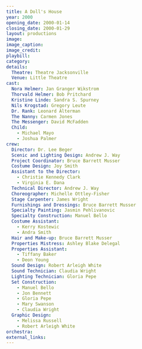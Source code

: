 ```yaml
---
title: A Doll's House
year: 2000
opening_date: 2000-01-14
closing_date: 2000-01-29
layout: productions
image:
image_caption:
image_credit:
playbill: 
category: 
details:
  Theatre: Theatre Jacksonville
  Venue: Little Theatre
cast:
  Nora Helmer: Jan Granger Wikstrom
  Thorvald Helmer: Bob Pritchard
  Kristine Linde: Sandra S. Spurney
  Nils Krogstad: Gregory Leute
  Dr. Rank: Leonard Alterman
  The Nanny: Carmen Jones
  The Messenger: David McFadden
  Child: 
    - Michael Mayo
    - Joshua Palmer
crew:
  Director: Dr. Lee Beger
  Scenic and Lighting Design: Andrew J. Way
  Project Coordinator: Bruce Barrett Musser
  Costume Design: Joy Smith
  Assistant to the Director:
    - Christie Kennedy Clark
    - Virginia E. Dana
  Technical Director: Andrew J. Way
  Choreographer: Michelle Ottley-Fisher
  Stage Carpenter: James Wright
  Furnishings and Dressings: Bruce Barrett Musser
  Specialty Painting: Jasmin Pehlivanovic
  Specialty Construction: Manuel Bello
  Costume Assistant:
    - Kerry Kostewic
    - Andra Smith
  Hair and Make-up: Bruce Barrett Musser
  Properties Mistress: Ashley Blake Delegal
  Properties Assistant:
    - Tiffany Baker
    - Deon Young
  Sound Design: Robert Arleigh White
  Sound Technician: Claudia Wright
  Lighting Technician: Gloria Pepe
  Set Construction:
    - Manuel Bello
    - Jon Bennett
    - Gloria Pepe
    - Mary Swanson
    - Claudia Wright
  Graphic Design:
    - Melissa Russell
    - Robert Arleigh White
orchestra:
external_links:
---
```

